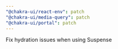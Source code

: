 ```yaml
---
"@chakra-ui/react-env": patch
"@chakra-ui/media-query": patch
"@chakra-ui/portal": patch
---
```


Fix hydration issues when using Suspense
